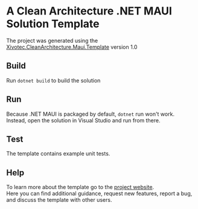 # A Clean Architecture .NET MAUI Solution Template

The project was generated using the [Xivotec.CleanArchitecture.Maui.Template](https://github.com/XivotecGmbH/CleanArchitecture.Maui) version 1.0

## Build

Run `dotnet build` to build the solution

## Run
Because .NET MAUI is packaged by default, `dotnet` run won't work.  
Instead, open the solution in Visual Studio and run from there.

## Test

The template contains example unit tests.


## Help
To learn more about the template go to the [project website](https://github.com/XivotecGmbH/CleanArchitecture.Maui).  
Here you can find additional guidance, request new features, report a bug, and discuss the template with other users.